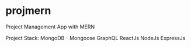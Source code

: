 # projmern
Project Management App with MERN

Project Stack:
MongoDB - Mongoose
GraphQL
ReactJs
NodeJs
ExpressJs